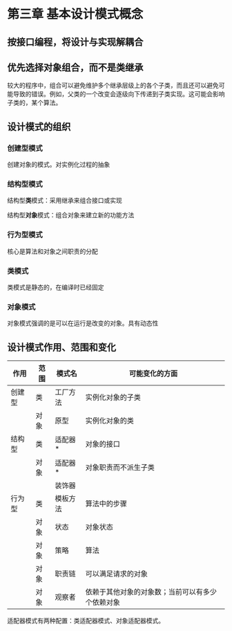 # 第三章 基本设计模式概念

## 按接口编程，将设计与实现解耦合

## 优先选择对象组合，而不是类继承

较大的程序中，组合可以避免维护多个继承层级上的各个子类，而且还可以避免可能导致的错误。例如，父类的一个改变会逐级向下传递到子类实现。这可能会影响子类的，某个算法。

## 设计模式的组织

### 创建型模式

创建对象的模式。对实例化过程的抽象

### 结构型模式

结构型**类**模式：采用继承来组合接口或实现

结构型**对象**模式：组合对象来建立新的功能方法

### 行为型模式

核心是算法和对象之间职责的分配

### 类模式

类模式是静态的，在编译时已经固定

### 对象模式

对象模式强调的是可以在运行是改变的对象。具有动态性

## 设计模式作用、范围和变化

| 作用   | 范围 | 模式名   | 可能变化的方面                                   |
| ------ | ---- | -------- | ------------------------------------------------ |
| 创建型 | 类   | 工厂方法 | 实例化对象的子类                                 |
|        | 对象 | 原型     | 实例化对象的类                                   |
| 结构型 | 类   | 适配器*  | 对象的接口                                       |
|        | 对象 | 适配器*  | 对象职责而不派生子类                             |
|        |      | 装饰器   |                                                  |
| 行为型 | 类   | 模板方法 | 算法中的步骤                                     |
|        | 对象 | 状态     | 对象状态                                         |
|        | 对象 | 策略     | 算法                                             |
|        | 对象 | 职责链   | 可以满足请求的对象                               |
|        | 对象 | 观察者   | 依赖于其他对象的对象数；当前可以有多少个依赖对象 |

适配器模式有两种配置：类适配器模式、对象适配器模式。